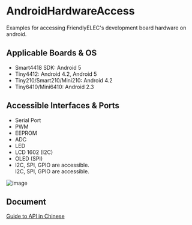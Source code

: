 # AndroidHardwareAccess
Examples for accessing FriendlyELEC's development board hardware on android.

## Applicable Boards & OS

* Smart4418 SDK: Android 5
* Tiny4412: Android 4.2, Android 5
* Tiny210/Smart210/Mini210: Android 4.2
* Tiny6410/Mini6410: Android 2.3

## Accessible Interfaces & Ports  

* Serial Port  
* PWM  
* EEPROM  
* ADC  
* LED  
* LCD 1602 (I2C)  
* OLED (SPI)  
* I2C, SPI, GPIO are accessible.  
I2C, SPI, GPIO are accessible.

![image](https://github.com/friendlyarm/AndroidHardwareAccess/raw/master/SPI_OLED_Demo/Smart4418SDK%2BOLED.png)

## Document
[Guide to API in Chinese](https://github.com/friendlyarm/AndroidHardwareAccess/blob/master/%E5%8F%8B%E5%96%84%E7%94%B5%E5%AD%90Android%E7%A1%AC%E4%BB%B6%E5%BC%80%E5%8F%91%E6%8C%87%E5%8D%97.pdf)
